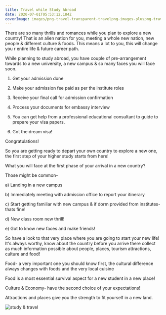 ```yaml
---
title: Travel while Study Abroad
date: 2020-07-01T05:53:12.184Z
coverImage: images/png-travel-transparent-travelpng-images-pluspng-traveling-the-world-png-1016_797.png
---
```

There are so many thrills and romances while you plan to explore a new country! That is an alien nation for you, meeting a whole new nation, new people & different culture & foods. This means a lot to you, this will change you r entire life & future career path.

While planning to study abroad, you have couple of pre-arrangement towards to a new university, a new campus & so many faces you will face soon.

1. Get your admission done

2. Make your admission fee paid as per the institute roles

3. Receive your final call for admission confirmation

4. Process your documents for embassy interview

5. You can get help from a professional educational consultant to guide to prepare your visa papers.

6. Got the dream visa!

Congratulations!

So you are getting ready to depart your own country to explore a new one, the first step of your higher study starts from here!

What you will face at the first phase of your arrival in a new country?

Those might be common-

a) Landing in a new campus

b) Immediately meeting with admission office to report your itinerary 

c) Start getting familiar with new campus & if dorm provided from institutes- thats fine!

d) New class room new thrill!

e) Got to know new faces and make friends!



So have a look to that very place where you are going to start your new life! It's always worthy, know about the country before you arrive there collect as much information possible about people, places, tourism attractions, culture and food!

Food- a very important one you should know first, the cultural difference always changes with foods and the very local cuisine 

Food is a most essential survival aspect for a new student in a new place!

Culture & Economy- have the second choice of your expectations!

Attractions and places give you the strength to fit yourself in a new land.

![study & travel](images/united-states-study-abroad-travel-visa-student-education-study-abroad.jpg "Travel accompany")